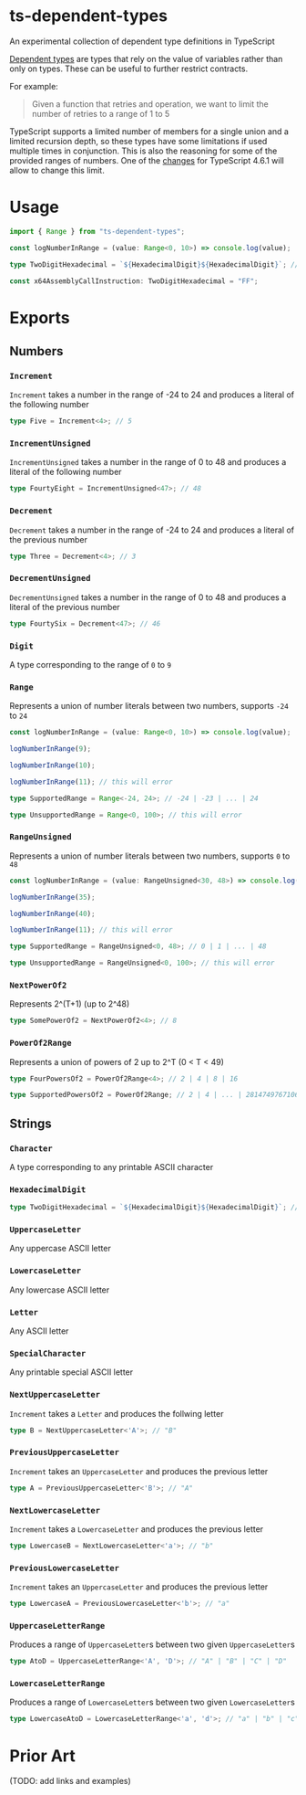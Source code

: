 # ts-dependent-types

An experimental collection of dependent type definitions in TypeScript

[Dependent types](https://en.wikipedia.org/wiki/Dependent_type) are types that rely on the value of variables rather than only on types. These can be useful to further restrict contracts. 

For example: 

> Given a function that retries and operation, we want to limit the number of retries to a range of 1 to 5

TypeScript supports a limited number of members for a single union and a limited recursion depth, so these types have some limitations if used multiple times in conjunction. This is also the reasoning for some of the provided ranges of numbers. One of the [changes](https://github.com/microsoft/TypeScript/pull/44997) for TypeScript 4.6.1 will allow to change this limit.

# Usage

```ts
import { Range } from "ts-dependent-types";

const logNumberInRange = (value: Range<0, 10>) => console.log(value);
```

```ts
type TwoDigitHexadecimal = `${HexadecimalDigit}${HexadecimalDigit}`; // "00" | "01" | .. | "FF"

const x64AssemblyCallInstruction: TwoDigitHexadecimal = "FF";
```

# Exports

## Numbers

### `Increment`

`Increment` takes a number in the range of -24 to 24 and produces a literal of the following number

```ts
type Five = Increment<4>; // 5
```

### `IncrementUnsigned`

`IncrementUnsigned` takes a number in the range of 0 to 48 and produces a literal of the following number

```ts
type FourtyEight = IncrementUnsigned<47>; // 48
```

### `Decrement`

`Decrement` takes a number in the range of -24 to 24 and produces a literal of the previous number

```ts
type Three = Decrement<4>; // 3
```

### `DecrementUnsigned`

`DecrementUnsigned` takes a number in the range of 0 to 48 and produces a literal of the previous number

```ts
type FourtySix = Decrement<47>; // 46
```

### `Digit`

A type corresponding to the range of `0` to `9`

### `Range`

Represents a union of number literals between two numbers, supports `-24` to `24`

```ts
const logNumberInRange = (value: Range<0, 10>) => console.log(value);

logNumberInRange(9);

logNumberInRange(10);

logNumberInRange(11); // this will error

type SupportedRange = Range<-24, 24>; // -24 | -23 | ... | 24

type UnsupportedRange = Range<0, 100>; // this will error
```

### `RangeUnsigned`

Represents a union of number literals between two numbers, supports `0` to `48`

```ts
const logNumberInRange = (value: RangeUnsigned<30, 48>) => console.log(value);

logNumberInRange(35);

logNumberInRange(40);

logNumberInRange(11); // this will error

type SupportedRange = RangeUnsigned<0, 48>; // 0 | 1 | ... | 48

type UnsupportedRange = RangeUnsigned<0, 100>; // this will error
```

### `NextPowerOf2`

Represents 2^(T+1) (up to 2^48)

```ts
type SomePowerOf2 = NextPowerOf2<4>; // 8
```

### `PowerOf2Range`

Represents a union of powers of 2 up to 2^T (0 < T < 49)

```ts
type FourPowersOf2 = PowerOf2Range<4>; // 2 | 4 | 8 | 16

type SupportedPowersOf2 = PowerOf2Range; // 2 | 4 | ... | 281474976710656
```

## Strings

### `Character`

A type corresponding to any printable ASCII character

### `HexadecimalDigit`

```ts
type TwoDigitHexadecimal = `${HexadecimalDigit}${HexadecimalDigit}`; // "00" | "01" | .. | "FF"
```

### `UppercaseLetter`

Any uppercase ASCII letter

### `LowercaseLetter`

Any lowercase ASCII letter

### `Letter`

Any ASCII letter

### `SpecialCharacter`

Any printable special ASCII letter

### `NextUppercaseLetter`

`Increment` takes a `Letter` and produces the follwing letter

```ts
type B = NextUppercaseLetter<'A'>; // "B"
```

### `PreviousUppercaseLetter`

`Increment` takes an `UppercaseLetter` and produces the previous letter

```ts
type A = PreviousUppercaseLetter<'B'>; // "A"
```

### `NextLowercaseLetter`

`Increment` takes a `LowercaseLetter` and produces the previous letter

```ts
type LowercaseB = NextLowercaseLetter<'a'>; // "b"
```

### `PreviousLowercaseLetter`

`Increment` takes an `UppercaseLetter` and produces the previous letter

```ts
type LowercaseA = PreviousLowercaseLetter<'b'>; // "a"
```

### `UppercaseLetterRange`

Produces a range of `UppercaseLetter`s between two given `UppercaseLetter`s

```ts
type AtoD = UppercaseLetterRange<'A', 'D'>; // "A" | "B" | "C" | "D"
```

### `LowercaseLetterRange`

Produces a range of `LowercaseLetter`s between two given `LowercaseLetter`s

```ts
type LowercaseAtoD = LowercaseLetterRange<'a', 'd'>; // "a" | "b" | "c" | "d"
```

# Prior Art

(TODO: add links and examples)
